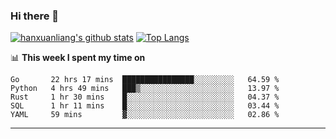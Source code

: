 ### Hi there 👋

<!--
**hanxuanliang/hanxuanliang** is a ✨ _special_ ✨ repository because its `README.md` (this file) appears on your GitHub profile.

Here are some ideas to get you started:

- 🔭 I’m currently working on ...
- 🌱 I’m currently learning ...
- 👯 I’m looking to collaborate on ...
- 🤔 I’m looking for help with ...
- 💬 Ask me about ...
- 📫 How to reach me: ...
- 😄 Pronouns: ...
- ⚡ Fun fact: ...
-->
[![hanxuanliang's github stats](https://github-readme-stats.vercel.app/api?username=hanxuanliang&count_private=true&show_icons=true)](https://github.com/anuraghazra/github-readme-stats)
[![Top Langs](https://github-readme-stats.vercel.app/api/top-langs/?username=hanxuanliang&layout=compact)](https://github.com/anuraghazra/github-readme-stats)

📊 **This week I spent my time on**
<!--START_SECTION:waka-->
```text
Go       22 hrs 17 mins  ████████████████░░░░░░░░░   64.59 % 
Python   4 hrs 49 mins   ███▒░░░░░░░░░░░░░░░░░░░░░   13.97 % 
Rust     1 hr 30 mins    █░░░░░░░░░░░░░░░░░░░░░░░░   04.37 % 
SQL      1 hr 11 mins    █░░░░░░░░░░░░░░░░░░░░░░░░   03.44 % 
YAML     59 mins         ▓░░░░░░░░░░░░░░░░░░░░░░░░   02.86 % 
```
<!--END_SECTION:waka-->

***